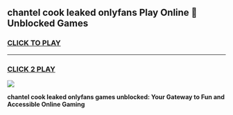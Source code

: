 
## chantel cook leaked onlyfans Play Online 👋 Unblocked Games
<h3>
<a href="https://premium.freeplayer.one?title=chantel_cook_leaked_onlyfans&ref=19F">CLICK TO PLAY</a></h3>
<hr>

<h3>
<a href="https://premium.freeplayer.one?title=chantel_cook_leaked_onlyfans&ref=19F">CLICK 2 PLAY</a>
  
</h3>

<a href="https://premium.freeplayer.one?title=chantel_cook_leaked_onlyfans&ref=19F"><img src="https://clearcache.store/games.png"></a>


**chantel cook leaked onlyfans games unblocked: Your Gateway to Fun and Accessible Online Gaming**
